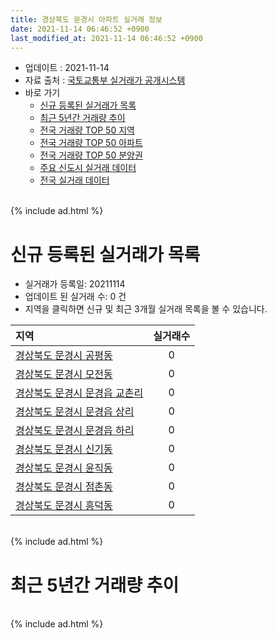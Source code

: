 ```yaml
---
title: 경상북도 문경시 아파트 실거래 정보
date: 2021-11-14 06:46:52 +0900
last_modified_at: 2021-11-14 06:46:52 +0900
---
```


* 업데이트 : 2021-11-14
* 자료 출처 : [국토교통부 실거래가 공개시스템](http://rt.molit.go.kr)
* 바로 가기
    * [신규 등록된 실거래가 목록](#신규-등록된-실거래가-목록)
    * [최근 5년간 거래량 추이](#최근-5년간-거래량-추이)
    * [전국 거래량 TOP 50 지역](https://inasie.github.io/apt-trade-info/최근-3개월-전국에서-가장-거래가-많이-발생한-지역)
    * [전국 거래량 TOP 50 아파트](https://inasie.github.io/apt-trade-info/최근-3개월-전국에서-가장-거래가-많이-발생한-아파트)
    * [전국 거래량 TOP 50 분양권](https://inasie.github.io/apt-trade-info/최근-3개월-전국에서-가장-거래가-많이-발생한-분양권)
    * [주요 신도시 실거래 데이터](https://inasie.github.io/apt-trade-info/주요-신도시)
    * [전국 실거래 데이터](https://inasie.github.io/apt-trade-info/전국)

<br>
{% include ad.html %}
<br>

# 신규 등록된 실거래가 목록
* 실거래가 등록일: 20211114
* 업데이트 된 실거래 수: 0 건
* 지역을 클릭하면 신규 및 최근 3개월 실거래 목록을 볼 수 있습니다.


|지역|실거래수|
|:---|:---:|
|[경상북도 문경시 공평동](https://inasie.github.io/apt-trade-info/경상북도-문경시-공평동)|0|
|[경상북도 문경시 모전동](https://inasie.github.io/apt-trade-info/경상북도-문경시-모전동)|0|
|[경상북도 문경시 문경읍 교촌리](https://inasie.github.io/apt-trade-info/경상북도-문경시-문경읍-교촌리)|0|
|[경상북도 문경시 문경읍 상리](https://inasie.github.io/apt-trade-info/경상북도-문경시-문경읍-상리)|0|
|[경상북도 문경시 문경읍 하리](https://inasie.github.io/apt-trade-info/경상북도-문경시-문경읍-하리)|0|
|[경상북도 문경시 신기동](https://inasie.github.io/apt-trade-info/경상북도-문경시-신기동)|0|
|[경상북도 문경시 윤직동](https://inasie.github.io/apt-trade-info/경상북도-문경시-윤직동)|0|
|[경상북도 문경시 점촌동](https://inasie.github.io/apt-trade-info/경상북도-문경시-점촌동)|0|
|[경상북도 문경시 흥덕동](https://inasie.github.io/apt-trade-info/경상북도-문경시-흥덕동)|0|


<br>
{% include ad.html %}
<br>

# 최근 5년간 거래량 추이


<div style="width:100%;">
    <canvas id="deal_progress" height="200"></canvas>
</div>

<script>
new Chart(document.getElementById("deal_progress"), {
    type: 'line',
    data: {
        labels: ['201611','201612','201701','201702','201703','201704','201705','201706','201707','201708','201709','201710','201711','201712','201801','201802','201803','201804','201805','201806','201807','201808','201809','201810','201811','201812','201901','201902','201903','201904','201905','201906','201907','201908','201909','201910','201911','201912','202001','202002','202003','202004','202005','202006','202007','202008','202009','202010','202011','202012','202101','202102','202103','202104','202105','202106','202107','202108','202109','202110','202111'],
        datasets: [{
            label: '매매',
            pointRadius: 1,
            data: [40, 48, 25, 32, 44, 28, 35, 30, 21, 40, 23, 29, 36, 19, 31, 33, 35, 23, 30, 21, 15, 22, 23, 23, 23, 23, 17, 25, 21, 31, 17, 26, 19, 36, 28, 37, 31, 39, 36, 27, 25, 22, 33, 21, 47, 30, 38, 36, 27, 36, 33, 43, 57, 88, 65, 60, 48, 40, 26, 34, 8],
            borderColor: "rgba(255, 201, 14, 1)",
            backgroundColor: "rgba(255, 201, 14, 0.5)",
            fill: false,
            lineTension: 0
        },{
            label: '전월세',
            pointRadius: 1,
            data: [17, 9, 10, 12, 9, 6, 5, 6, 8, 4, 12, 4, 7, 6, 15, 17, 12, 11, 13, 10, 16, 13, 8, 7, 12, 7, 8, 23, 11, 13, 6, 6, 16, 3, 8, 23, 21, 19, 17, 19, 24, 7, 13, 14, 8, 8, 6, 5, 6, 11, 4, 8, 6, 8, 8, 4, 8, 13, 4, 3, 4],
            borderColor: "rgba(0, 141, 185, 1)",
            backgroundColor: "rgba(0, 141, 185, 0.5)",
            fill: false,
            lineTension: 0
        }
        ]
    },
    options: {
        responsive: true,
        title: {
            display: false
        },
        tooltips: {
            mode: 'index',
            intersect: false
        },
        hover: {
            mode: 'nearest',
            intersect: true
        },
        scales: {
            xAxes: [{
                display: true,
                scaleLabel: {
                    display: true,
                    labelString: '년/월'
                }
            }],
            yAxes: [{
                display: true,
                ticks: {
                    suggestedMin: 0,
                },
                scaleLabel: {
                    display: true,
                    labelString: '실거래 수'
                }
            }]
        }
    }
});

</script>


<br>
{% include ad.html %}
<br>


